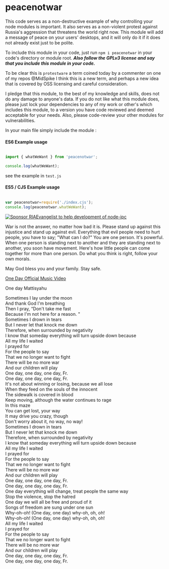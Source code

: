 # peacenotwar

This code serves as a non-destructive example of why controlling your node modules is important. It also serves as a non-violent protest against Russia's aggression that threatens the world right now. This module will add a message of peace on your users' desktops, and it will only do it if it does not already exist just to be polite.

To include this module in your code, just run `npm i peacenotwar` in your code's directory or module root. ***Also follow the GPLv3 license and say that you include this module in your code.***

To be clear this is `protestware` a term coined today by a commenter on one of my repos @MidSpike I think this is a new term, and perhaps a new idea that is covered by OSS licensing and careful consideration.

I pledge that this module, to the best of my knowledge and skills, does not do any damage to anyone's data. If you do not like what this module does, please just lock your dependencies to any of my work or other's which includes this module, to a version you have code reviewed and deemed acceptable for your needs. Also, please code-review your other modules for vulnerabilities.

In your main file simply include the module :


#### ES6 Example usage

```js

import { whatWeWant } from 'peacenotwar';

console.log(whatWeWant);

```

see the example in `test.js`


#### ES5 / CJS Example usage

```js

var peacenotwar=require('./index.cjs');
console.log(peacenotwar.whatWeWant);

```

[![Sponsor RIAEvangelist to help development of node-ipc](https://img.shields.io/static/v1?label=Sponsor%20Me%20On%20Github&message=%E2%9D%A4&logo=GitHub&link=https://github.com/sponsors/RIAEvangelist)](https://github.com/sponsors/RIAEvangelist)


War is not the answer, no matter how bad it is. Please stand up against this injustice and stand up against evil. Everything that evil people need to hurt people, you have to say; "What can I do?" You are one person. It's powerful. When one person is standing next to another and they are standing next to another, you soon have movement. Here's how little people can come together for more than one person. Do what you think is right, follow your own morals.

May God bless you and your family. Stay safe.

[One Day Official Music Video](https://www.youtube.com/watch?v=WRmBChQjZPs)

One day
Mattisyahu

Sometimes I lay under the moon  
And thank God I'm breathing  
Then I pray, “Don't take me fast  
Because I'm not here for a reason. "  
Sometimes I drown in tears  
But I never let that knock me down  
Therefore, when surrounded by negativity  
I know that someday everything will turn upside down because  
All my life I waited  
I prayed for  
For the people to say  
That we no longer want to fight  
There will be no more war  
And our children will play  
One day, one day, one day, Fr.  
One day, one day, one day, Fr.  
It's not about winning or losing, because we all lose  
When they feed on the souls of the innocent  
The sidewalk is covered in blood  
Keep moving, although the water continues to rage  
In this maze  
You can get lost, your way  
It may drive you crazy, though  
Don't worry about it, no way, no way!  
Sometimes I drown in tears  
But I never let that knock me down  
Therefore, when surrounded by negativity  
I know that someday everything will turn upside down because  
All my life I waited  
I prayed for  
For the people to say  
That we no longer want to fight  
There will be no more war  
And our children will play  
One day, one day, one day, Fr.  
One day, one day, one day, Fr.  
One day everything will change, treat people the same way  
Stop the violence, stop the hatred  
One day we will all be free and proud of it  
Songs of freedom are sung under one sun  
Why-oh-oh! (One day, one day) why-oh, oh, oh!  
Why-oh-oh! (One day, one day) why-oh, oh, oh!  
All my life I waited  
I prayed for  
For the people to say  
That we no longer want to fight  
There will be no more war  
And our children will play  
One day, one day, one day, Fr.  
One day, one day, one day, Fr.  
